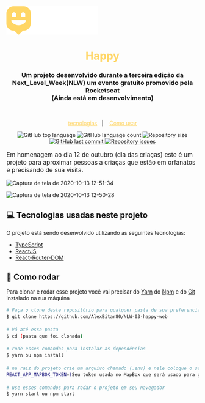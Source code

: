 
<img align="center" src="./src/images/Logo.png" alt="logo">

<h1 style="color:#ffd666" align="center">
  Happy
</h1>

<H3 align="center">
  Um projeto desenvolvido durante a terceira edição da Next_Level_Week(NLW) um evento gratuito promovido pela Rocketseat <br>
  (Ainda está em desenvolvimento)
</h3>

<br >

<p align="center">
  <a style="color:#ffd666" href="#computer-tecnologias-usadas-neste-projeto">tecnologias</a>&nbsp;&nbsp;&nbsp;|&nbsp;&nbsp;&nbsp;
  <a style="color:#ffd666" href="#rocket-como-rodar">Como usar</a>
</p>


<p align="center">
  <img alt="GitHub top language" src="https://img.shields.io/github/languages/top/AlexBitar80/NLW-03-happy-web.svg">

  <img alt="GitHub language count" src="https://img.shields.io/github/languages/count/AlexBitar80/NLW-03-happy-web.svg">

  <img alt="Repository size" src="https://img.shields.io/github/repo-size/AlexBitar80/NLW-03-happy-web.svg">
  <a href="https://github.com/AlexBitar80/NLW-03-happy-web/commits/master">
    <img alt="GitHub last commit" src="https://img.shields.io/github/last-commit/AlexBitar80/NLW-03-happy-web.svg">
  </a>

  <a href="https://github.com/AlexBitar80/NLW-03-happy-web/issues">
    <img alt="Repository issues" src="https://img.shields.io/github/issues/AlexBitar80/NLW-03-happy-web.svg">
  </a>
</p>

<p style="font-size: 16px; font-weight: 400">Em homenagem ao dia 12 de outubro (dia das criaças) este é um projeto para aproximar pessoas a criaças que estão em orfanatos e precisando de sua visita.</p>

![Captura de tela de 2020-10-13 12-51-34](https://user-images.githubusercontent.com/56983783/95884755-dd86a400-0d52-11eb-9509-ec93325ea285.png)

![Captura de tela de 2020-10-13 12-50-28](https://user-images.githubusercontent.com/56983783/95887007-b4b3de00-0d55-11eb-80e8-aad8c29bd4b4.png)


## :computer: Tecnologias usadas neste projeto

O projeto está sendo desenvolvido utilizando as seguintes tecnologias:

-  [TypeScript](https://www.typescriptlang.org/)
-  [ReactJS](https://pt-br.reactjs.org/)
-  [React-Router-DOM](https://reactrouter.com/web/guides/quick-start)


## :rocket: Como rodar

 Para clonar e rodar esse projeto você vai precisar do [Yarn](https://yarnpkg.com/) do [Npm](https://www.npmjs.com/get-npm) e do [Git](https://git-scm.com/) instalado na rua máquina

```bash
# Faça o clone deste repositório para qualquer pasta de sua preferencia
$ git clone https://github.com/AlexBitar80/NLW-03-happy-web

# Vá até essa pasta
$ cd (pasta que foi clonada)

# rode esses comandos para instalar as dependências
$ yarn ou npm install

# na raiz do projeto crie um arquivo chamado (.env) e nele coloque o seguinte comando
REACT_APP_MAPBOX_TOKEN=(Seu token usada no MapBox que será usado para gerar o mapa)

# use esses comandos para rodar o projeto em seu navegador
$ yarn start ou npm start
